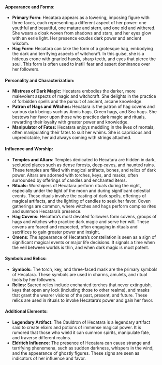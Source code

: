 #### Appearance and Forms:
- **Primary Form:** Hecatara appears as a towering, imposing figure with three faces, each representing a different aspect of her power: one youthful and beautiful, one mature and stern, and one old and withered. She wears a cloak woven from shadows and stars, and her eyes glow with an eerie light. Her presence exudes dark power and ancient wisdom.
- **Hag Form:** Hecatara can take the form of a grotesque hag, embodying the dark and terrifying aspects of witchcraft. In this guise, she is a hideous crone with gnarled hands, sharp teeth, and eyes that pierce the soul. This form is often used to instill fear and assert dominance over her followers.

#### Personality and Characterization:
- **Mistress of Dark Magic:** Hecatara embodies the darker, more malevolent aspects of magic and witchcraft. She delights in the practice of forbidden spells and the pursuit of ancient, arcane knowledge.
- **Patron of Hags and Witches:** Hecatara is the patron of hag covens and various dark beings such as Annis hags, Green hags, and Sea hags. She bestows her favor upon those who practice dark magic and rituals, rewarding their loyalty with greater power and knowledge.
- **Manipulator of Fates:** Hecatara enjoys meddling in the lives of mortals, often manipulating their fates to suit her whims. She is capricious and unpredictable, her aid always coming with strings attached.

#### Influence and Worship:
- **Temples and Altars:** Temples dedicated to Hecatara are hidden in dark, secluded places such as dense forests, deep caves, and haunted ruins. These temples are filled with magical artifacts, bones, and relics of dark power. Altars are adorned with torches, keys, and masks, often surrounded by offerings of candles and enchanted items.
- **Rituals:** Worshipers of Hecatara perform rituals during the night, especially under the light of the moon and during significant celestial events. These rituals involve the casting of dark spells, offerings of magical artifacts, and the lighting of candles to seek her favor. Coven gatherings are common, where witches and hags perform complex rites and summon Hecatara’s presence.
- **Hag Covens:** Hecatara’s most devoted followers form covens, groups of hags and witches who practice dark magic and serve her will. These covens are feared and respected, often engaging in rituals and sacrifices to gain greater power and insight.
- **Omens:** The appearance of Hecatara’s constellation is seen as a sign of significant magical events or major life decisions. It signals a time when the veil between worlds is thin, and when dark magic is most potent.

#### Symbols and Relics:
- **Symbols:** The torch, key, and three-faced mask are the primary symbols of Hecatara. These symbols are used in charms, amulets, and ritual tools by her followers.
- **Relics:** Sacred relics include enchanted torches that never extinguish, keys that open any lock (including those to other realms), and masks that grant the wearer visions of the past, present, and future. These relics are used in rituals to invoke Hecatara’s power and gain her favor.

#### Additional Elements:
- **Legendary Artifact:** The Cauldron of Hecatara is a legendary artifact said to create elixirs and potions of immense magical power. It is rumored that those who wield it can summon spirits, manipulate fate, and traverse different realms.
- **Eldritch Influence:** The presence of Hecatara can cause strange and terrifying phenomena, such as sudden darkness, whispers in the wind, and the appearance of ghostly figures. These signs are seen as indicators of her influence and favor.

